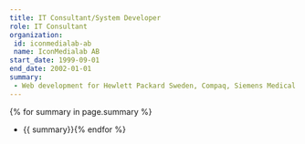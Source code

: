 ```yaml
---
title: IT Consultant/System Developer
role: IT Consultant
organization:
 id: iconmedialab-ab
 name: IconMedialab AB
start_date: 1999-09-01
end_date: 2002-01-01
summary: 
 - Web development for Hewlett Packard Sweden, Compaq, Siemens Medical and IconMedialab's intranet.
---
```

{% for summary in page.summary %}
* {{ summary}}{% endfor %}
<!--more-->
